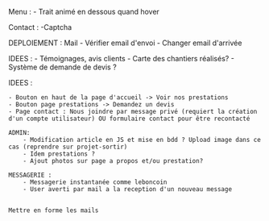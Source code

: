 Menu :
    - Trait animé en dessous quand hover

Contact :
    -Captcha


DEPLOIEMENT :
    Mail 
    - Vérifier email d'envoi
    - Changer email d'arrivée

IDEES : 
    - Témoignages, avis clients
    - Carte des chantiers réalisés?
    - Système de demande de devis ?

IDEES :

    - Bouton en haut de la page d'accueil -> Voir nos prestations
    - Bouton page prestations -> Demandez un devis
    - Page contact : Nous joindre par message privé (requiert la création d'un compte utilisateur) OU formulaire contact pour être recontacté

    ADMIN:
        - Modification article en JS et mise en bdd ? Upload image dans ce cas (reprendre sur projet-sortir)
        - Idem prestations ?
        - Ajout photos sur page a propos et/ou prestation?

    MESSAGERIE :
        - Messagerie instantanée comme leboncoin
        - User averti par mail a la reception d'un nouveau message


    Mettre en forme les mails